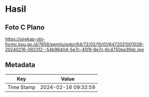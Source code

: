 # Hasil

## Foto C Plano

https://sirekap-obj-formc.kpu.go.id/7656/pemilu/pdpr/64/72/02/10/01/6472021001028-20240216-092312--54b96404-5e7c-45f9-8e7c-6c4750ea39dc.jpg


## Metadata

| Key        | Value               |
| ---------- | ------------------- |
| Time Stamp | 2024-02-16 09:32:59 |



